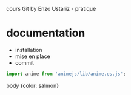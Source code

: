cours Git by Enzo Ustariz - pratique
# documentation

- installation
- mise en place
- commit

```javascript
import anime from 'animejs/lib/anime.es.js';
```
body {color: salmon}
